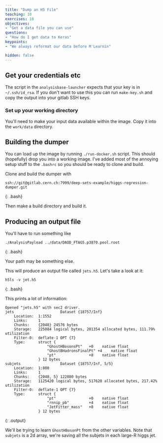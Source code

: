 ```yaml
---
title: "Dump an H5 File"
teaching: 10
exercises: 10
objectives:
- "Get a data file you can use"
questions:
- "How do I get data to Keras"
keypoints:
- "We always reformat our data before M'Learnin"

hidden: false
---
```


## Get your credentials etc

The script in the `analysisbase-launcher` expects that your key is in
`~/.ssh/id_rsa`. If you don't want to use this you can run
`make-key.sh` and copy the output into your gitlab SSH keys.

### Set up your working directory

You'll need to make your input data available within the image. Copy
it into the `work/data` directory.

## Building the dumper

You can load up the image by running `./run-docker.sh` script. This
should (hopefully) drop you into a working image. I've added most of
the annoying setup stuff to the `.bashrc` so you should be ready to
clone and build.

Clone and build the dumper with

~~~
ssh://git@gitlab.cern.ch:7999/deep-sets-example/higgs-regression-dumper.git
~~~
{: .bash}

Then make a build directory and build it.


## Producing an output file

You'll have to run something like

~~~
./AnalysisPayload ../data/DAOD_FTAG5.p3870.pool.root
~~~
{: .bash}

Your path may be something else.

This will produce an output file called `jets.h5`. Let's take a look
at it:

~~~
h5ls -v jet.h5
~~~
{: .bash}

This prints a lot of information:

~~~
Opened "jets.h5" with sec2 driver.
jets                     Dataset {18757/Inf}
    Location:  1:1552
    Links:     1
    Chunks:    {2048} 24576 bytes
    Storage:   225084 logical bytes, 201354 allocated bytes, 111.79% utilization
    Filter-0:  deflate-1 OPT {7}
    Type:      struct {
                   "GhostHBosonsPt"   +0    native float
                   "GhostBHadronsFinalPt" +4    native float
                   "pt"               +8    native float
               } 12 bytes
subjets                  Dataset {18757/Inf, 5/5}
    Location:  1:800
    Links:     1
    Chunks:    {2048, 5} 122880 bytes
    Storage:   1125420 logical bytes, 517620 allocated bytes, 217.42% utilization
    Filter-0:  deflate-1 OPT {7}
    Type:      struct {
                   "pt"               +0    native float
                   "rnnip_pb"         +4    native float
                   "JetFitter_mass"   +8    native float
               } 12 bytes
~~~
{: .output}

We'll be trying to learn `GhostHBosonPt` from the other
variables. Note that `subjets` is a 2d array, we're saving all the
subjets in each large-R higgs jet.
